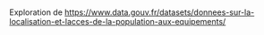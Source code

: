 # 

Exploration de https://www.data.gouv.fr/datasets/donnees-sur-la-localisation-et-lacces-de-la-population-aux-equipements/
